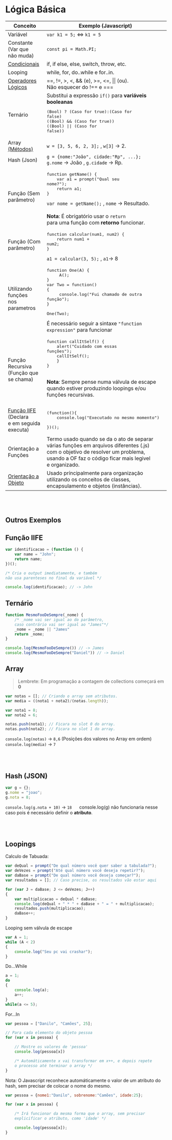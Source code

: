 
# Lógica Básica

Conceito | Exemplo (Javascript)
-------- | -----------
| Variável | `var k1 = 5;` <=> `k1 = 5` |
| Constante (Var que <br>não muda) | `const pi = Math.PI;` |
| [Condicionais](https://www.w3schools.com/jsref/jsref_statements.asp) | if, if else, else, switch, throw, etc. |
| Looping | while, for, do..while e for..in. |
| [Operadores Lógicos](https://www.w3schools.com/jsref/jsref_operators.asp) | &equals;&equals;, !&equals;, >, <, && (e), >=, <=, &#124;&#124; (ou).<br>Não esquecer do !== e === |
| Ternário | Substitui a expressão `if()` para **variáveis booleanas**<pre>(Bool) ? (Caso for true):(Caso for false)<br>((Bool) && (Caso for true))<br>((Bool) &#124;&#124; (Caso for false)) </pre> |
| Array <br>[(Métodos)](https://www.w3schools.com/jsref/jsref_obj_array.asp) | `w = [3, 5, 6, 2, 3];` , `w[3]` -> 2. |
| Hash (Json) | `g = {nome:"João", cidade:"Rp", ...};`<br>`g.nome` -> João  ,  `g.cidade` -> Rp. |
| Função (Sem <br>parâmetro) | <pre>function getName() {<br>&nbsp;&nbsp;&nbsp;&nbsp;var a1 = prompt("Qual seu nome?");<br>&nbsp;&nbsp;&nbsp;&nbsp;return a1;<br>}</pre>`var nome = getName();` , `nome` -> Resultado. <br><br> **Nota**: É obrigatório usar o `return` <br> para uma função com **retorno** funcionar. |
| Função (Com <br>parâmetro) | <pre>function calcular(num1, num2) {<br>&nbsp;&nbsp;&nbsp;&nbsp;return num1 + num2;<br>}</pre> `a1 = calcular(3, 5);` , `a1`-> 8 |
| Utilizando funções<br> nos parametros | <pre>function One(A) {<br>&nbsp;&nbsp;&nbsp;&nbsp; A();<br>}<br>var Two = function() {<br>&nbsp;&nbsp;&nbsp;&nbsp; console.log("Fui chamado de outra função");<br>}<br><br>One(Two);</pre>É necessário seguir a sintaxe `"function expression"` para funcionar |
| Função Recursiva<br>(Função que se chama) | <pre>function callItSelf() {<br>&nbsp;&nbsp;&nbsp;&nbsp;alert("Cuidado com essas funções");<br>&nbsp;&nbsp;&nbsp;&nbsp;callItSelf();<br>&nbsp;&nbsp;&nbsp;&nbsp;}<br>}</pre><br> **Nota**: Sempre pense numa válvula de escape<br> quando estiver produzindo loopings e/ou <br>funções recursivas.<br><br> |
| [Função IIFE](https://developer.mozilla.org/en-US/docs/Glossary/IIFE) (Declara<br>e em seguida executa) | <pre>(function(){<br>&nbsp;&nbsp;&nbsp;&nbsp;console.log("Executado no mesmo momento") <br>})();   </pre> |
| Orientação a Funções | Termo usado quando se da o ato de separar<br> várias funções em arquivos diferentes (.js)<br> com o objetivo de resolver um problema,<br> usando a OF faz o código ficar mais legivel<br> e organizado. |
| [Orientação a Objeto](https://github.com/JoaoSodre/Programacao/blob/master/Javascript/Orienta%C3%A7%C3%A3o%20a%20Objeto.md#orienta%C3%A7%C3%A3o-a-objeto) | Usado príncipalmente para organização<br> utilizando os conceitos de classes, <br>encapsulamento e objetos (instâncias). |

<br><br>

## Outros Exemplos

## Função IIFE

```javascript
var identificacao = (function () { 
    var name = "John"; 
    return name; 
})();

/* Cria o output imediatamente, e também 
não usa parenteses no final da variável */

console.log(identificacao); // -> John
```

## Ternário

```javascript
function MesmoFooDeSempre(_nome) {
    /* _nome vai ser igual ao do parâmetro,
    caso contrário vai ser igual ao "James"*/
    _nome = _nome || "James"
    return _nome;
}

console.log(MesmoFooDeSempre()) // -> James
console.log(MesmoFooDeSempre("Daniel")) // -> Daniel
```

## Array

>Lembrete: Em programação a contagem de collections começará em **0**

```javascript
var notas = []; // Criando o array sem atributos.
var media = ((nota1 + nota2)/(notas.length));

var nota1 = 8;
var nota2 = 6;

notas.push(nota1); // Ficara no slot 0 do array.
notas.push(nota2); // Ficara no slot 1 do array.
```

`console.log(notas)` -> `8,6` (Posições dos valores no Array em ordem)
`console.log(media)` -> `7`

<br><br>

## Hash (JSON)

```javascript
var g = {};
g.nome = "joao";
g.nota = 8;
```

`console.log(g.nota + 10)` -> `18`   &nbsp;&nbsp;&nbsp;&nbsp;  console.log(g) não funcionaria nesse caso pois é necessário definir o **atributo**.

<br><br>

## Loopings

Calculo de Tabuada:

```javascript
var deQual = prompt("De qual número você quer saber a tabulada?");
var deVezes = prompt("Até qual número você deseja repetir?");
var daBase = prompt("De qual número você deseja começar?");
var resultados = []; // Caso precise, os resultados vão estar aqui

for (var J = daBase; J <= deVezes; J++) 
{ 
    var multiplicacao = deQual * daBase;
    console.log(deQual + " * " + daBase + " = " + multiplicacao);
    resultados.push(multiplicacao);
    daBase++;
}
```

Looping sem válvula de escape

```javascript
var A = 1;
while (A < 2)
{
    console.log("Seu pc vai crashar");
}
```

Do...While

```javascript
a = 1;
do 
{
    console.log(a);
    a++;
}
while(a <= 5);
```

For...In

```javascript
var pessoa = ["Danilo", "Camões", 25]; 

// Para cada elemento do objeto pessoa
for (var x in pessoa) {

    // Mostre os valores de 'pessoa'
    console.log(pessoa[x])

    /* Automáticamente x vai transformar em x++, e depois repete
    o processo até terminar o array */
}
```

Nota: O Javascript reconhece automáticamente o valor de um atributo do hash, sem precisar de colocar o nome do mesmo.

```javascript
var pessoa = {nome1:"Danilo", sobrenome:"Camões", idade:25}; 

for (var x in pessoa) {

    /* Irá funcionar da mesma forma que o array, sem precisar
    explicificar o atributo, como 'idade' */

    console.log(pessoa[x]);
}
```
